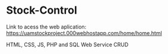 # Stock-Control

Link to acess the web aplication: https://uamstockproject.000webhostapp.com/home/home.html

HTML, CSS, JS, PHP and SQL Web Service CRUD
 
